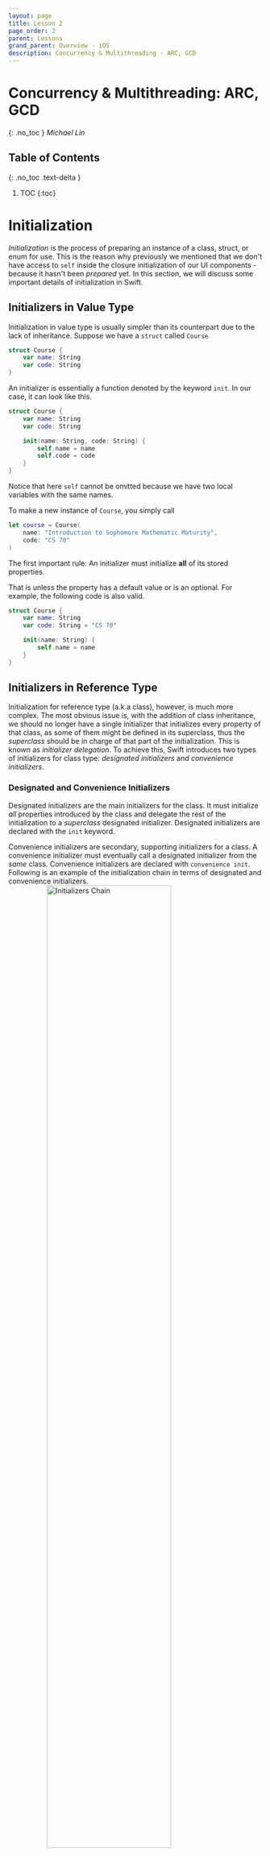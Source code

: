 ```yaml
---
layout: page
title: Lesson 2
page_order: 2
parent: Lessons
grand_parent: Overview - iOS
description: Concurrency & Multithreading - ARC, GCD 
---
```

# Concurrency & Multithreading: ARC, GCD
{: .no_toc }
*Michael Lin*

## Table of Contents
{: .no_toc .text-delta }

1. TOC
{:toc}

# Initialization

*Initialization* is the process of preparing an instance of a class, struct, or enum for use. This is the reason why previously we mentioned that we don't have access to `self` inside the closure initialization of our UI components - because it hasn't been *prepared* yet. In this section, we will discuss some important details of initialization in Swift.

## Initializers in Value Type

Initialization in value type is usually simpler than its counterpart due to the lack of inheritance. Suppose we have a `struct` called `Course`
```swift
struct Course {
    var name: String
    var code: String
}
```
An initializer is essentially a function denoted by the keyword `init`. In our case, it can look like this.
```swift
struct Course {
    var name: String
    var code: String

    init(name: String, code: String) {
        self.name = name
        self.code = code
    }
}
```
Notice that here `self` cannot be omitted because we have two local variables with the same names.

To make a new instance of `Course`, you simply call

```swift
let course = Course(
    name: "Introduction to Sophomore Mathematic Maturity",
    code: "CS 70"
)
```

The first important rule: An initializer must initialize **all** of its stored properties.

That is unless the property has a default value or is an optional. For example, the following code is also valid.
```swift
struct Course {
    var name: String
    var code: String = "CS 70"

    init(name: String) {
        self.name = name
    }
}
```

## Initializers in Reference Type

Initialization for reference type (a.k.a class), however, is much more complex. The most obvious issue is, with the addition of class inheritance, we should no longer have a single initializer that initializes every property of that class, as some of them might be defined in its superclass, thus the *superclass* should be in charge of that part of the initialization. This is known as *initializer delegation*. To achieve this, Swift introduces two types of initializers for class type: *designated initializers* and *convenience initializers*.

### Designated and Convenience Initializers

Designated initializers are the main initializers for the class. It must initialize *all* properties introduced by the class and delegate the rest of the initialization to a *superclass* designated initializer. Designated initializers are declared with the `init` keyword.

Convenience initializers are secondary, supporting initializers for a class. A convenience initializer must eventually call a designated initializer from the *same* class. Convenience initializers are declared with `convenience init`. Following is an example of the initialization chain in terms of designated and convenience initializers.
<img src="https://docs.swift.org/swift-book/_images/initializerDelegation02_2x.png"
    alt="Initializers Chain"
    style="width: 70%; display: block; margin: auto;" />

In this more concrete example, we created a class `Person`, and another class `Student` which inherit from the `Person` class.
```swift
class Person {
    var id: String
    var name: String

    init(id: String, name: String) {
        self.id = id
        self.name = name
    }
}

class Student: Person {
    var year: Int

    init(withID id: String, name: String, year: Int) {
        self.year = year
        super.init(id: id, name: name)
    }
}
```
Note that in the `Student` initializer we initialize the property `self.year` before calling its superclass initializer.

However, there're valid use cases where we might have a *String* for `year` and it would be nice if our initializers can accept that as well. Without further complicating our designated initializer chain, we can use a convenience initializer to achieve this instead.

```swift
class Student: Person {
    var year: Int

    init(withID id: String, name: String, year: Int) {
        self.year = year
        super.init(id: id, name: name)
    }

    convenience init(withID id: String, name: String, year: String) {
        var yearNum = -1
        switch year {
        case "Freshman": yearNum = 1
        case "Sophomore": yearNum = 2
        case "Junior": yearNum = 3
        case "Senior": yearNum = 4
        default: yearNum = -1
        }
        
        self.init(withID: id, name: name, year: yearNum)
    }
}
```

and you might recall that we can further simplify this with enumerations.

```swift
class Student: Person {

    enum Year: String, CaseIterable {
        case freshman
        case sophomore
        case junior
        case senior
    }
    
    var year: Int

    init(withID id: String, name: String, year: Int) {
        self.year = year
        super.init(id: id, name: name)
    }
    
    convenience init?(withID id: String, name: String, year: String) {
        guard let year = Year(rawValue: year.lowercased()) else { return nil }
        guard let yearNum = Year.allCases.lastIndex(of: year) else { return nil }
        
        self.init(withID: id, name: name, year: yearNum)
    }
}
```

The `?` in `convenience init?` indicates that it is a *failable initializer*, which handles the case where the String passed in cannot be synthesized into a `Student.Year` instance.

### Two-Phase Initialization

Class initialization is carried out in a *two-phase process*. In the first phase, Swift works its way up the initializers chain and initializes every stored property. After that's done, in the second phase, the runtime returns back from the top of the chain, and each initializer is given the opportunity to customize its stored properties even further before the instance is returned.

```swift
init(withID id: String, name: String, year: Int) {
    /* First Phase */
    self.year = year
    super.init(id: id, name: name)
    
    /* Second Phase*/
}

convenience init?(withID id: String, name: String, year: String) {
    /* First Phase */
    guard let year = Year(rawValue: year.lowercased()) else { return nil }
    guard let yearNum = Year.allCases.lastIndex(of: year) else { return nil }
    
    self.init(withID: id, name: name, year: yearNum)
    /* Second Phase*/
}
```

The biggest difference between the two phases is the availability of `self`. In the first phase, the use of `self` is very limited, and can only be used inside the designated initializers to assign value to a stored property introduced in the class. For example, the following use of `self` is not allowed even if it might seem harmless.

```swift
convenience init?(withID id: String, name: String, year: String) {
    /* ... */
    self.year = yearNum
    self.init(withID: id, name: name, year: yearNum)
}
```

In the second phase, these restrictions are removed and you can alter property values and even call instance methods using `self`.

The reason behind this is to prevent property values from being used before they are initialized, while still giving flexibility to the initialization process.


# Automatic Reference Counting
You can think of *Automatic Reference Counting* (ARC) as the garbage collector in Swift. It is a framework used to track and manage the memory of your App. 

As you may already know by now, classes in Swift are passed by reference. That means when you initialize a class instance, the runtime allocates a chunk of memory in a special location known as *heap*, and returns to you a reference pointing to that chunk of memory. You can duplicate or move or pass that pointer around any way you like, but the physical instance of the class is always going to be in the same location in memory. This helps keep passing class instances lightweight as it only involves copying the pointers. 

However, when there's no reference pointing to that instance, the instance becomes unusable and needs to be released from memory, because otherwise they would just slowly build up until our memory is full. You will learn more about this in CS 61C.

Therefore, ARC was introduced to be aware of the number of references pointing to each class instance and release it when the reference count reaches zero.

## Reference Cycle

However, this does create a problem. Consider the following classes
```swift
class Foo {
    var bar: Bar?
    init() { self.bar = Bar(foo: self) }
}

class Bar {
    var foo: Foo
    init(foo: Foo) { self.foo = foo }
}

var foo: Foo? = Foo()
foo = nil
```
The variable `bar` is declared as optional because it has to be initialized in phase two rather than phase one.

You will notice that once initialized, `foo` holds a reference to a `Bar` instance, which also has a reference to `foo`. Then when we discard the reference to `foo` by saying `foo = nil`, the Foo and Bar instances will still have one reference pointing to each other. As a result, they will never be collected by the ARC despite that there's technically no way for us to use the two instances anymore. This is known as a *reference cycle* and is a terrible, terrible programming practice.
<img src="https://miro.medium.com/max/1200/1*vcxS3Q1sR1ylrb1a7308dw.png"
    alt="Reference Cycle"
    style="width: 90%; display: block; margin: auto;" />


## Strong and Weak References

So how do we solve this? Fortunately, it is relatively straightforward, we just have to be careful. It turns out that ARC keeps track of two kinds of references: *strong references* and *weak references*. When it counts, it **only** counts the strong references to determine whether to deinitialize an instance. Our regular variables use strong references by default, and we need to explicitly declare them using the `weak` keyword if we are going to use weak references.

```swift
class Foo {
    var bar: Bar?
    init() { self.bar = Bar(foo: self) }
}

class Bar {
    weak var foo: Foo?
    init(foo: Foo) { self.foo = foo }
}

var foo: Foo? = Foo()
foo = nil
```

When we run `foo = nil`, the instance `foo` will have zero strong reference, so it will be deinitialized first. After that, without the `bar` variable in `foo` pointing to `bar`, the `bar` instance will also have zero strong reference, causing it to be collected as well.

However, there is one little side effect: because the variable using weak reference can not guarantee to be pointing to a valid instance, it has to be declared as an optional.

# Grand Central Dispatch

Everything we've learned so far is executed linearly in a place known as the *main thread*. The name *thread* comes from the fact that instructions are lined up to be executed one by one, and the previous line has to finish in order for the program to move on to the next line. This is oftentimes preferable as our next line may be dependent on the results of the previous lines. The *main thread* is used for all UI updates such as the scrolling effect of the collection view in *Pokédex*.

However, if an instruction takes too long to execute, the entire thread would just freeze. This is known as *blocking*. Blocking can be a big issue when you are executing an expensive operation or during a network request. Since these operations may take a long time to finish, if we do it on the *main thread*, our UI would be completely unresponsive during that time.

```swift
guard let url = URL(string: "image_source_url") else { return }
guard let data = try? Data(contentsOf: url) else { return }
cell.imageView.image = UIImage(data: data)
```

Above is a naive way of loading a remote image into the cell. If you try this with your collection view cells in Pokédex, you should see your app getting "choppy" when scrolling - they are the effect of fetching data on the main queue.

The solution (at least a part of it) is the *Grand Central Dispatch* (GCD), a framework that facilitates multithreading in Swift and Objective-C. 

<img src="https://cdn.arstechnica.net/wp-content/uploads/2009/09/grandcentral1.png"
    alt="Reference Cycle"
    style="width: 300px; display: block; margin: auto;" />

In other languages you might've learned such as Python or Java, programmers typically have to spawn in and manage these threads themselves. But spawning new threads on the run is expensive, and managing them can be quite tricky and tedious (see [this](https://developer.apple.com/library/archive/documentation/Cocoa/Conceptual/Multithreading/CreatingThreads/CreatingThreads.html) prehistoric doc). Therefore, the engineers at Apple developed a solution using a centralized dispatch system, and here is a simplified version of how it works:

Instead of spawning the threads ourselves, they are created and managed by the framework. In return, GCD gives us access to two types of globally available dispatch queues: the main queue and the global queues. So whenever we need to run a task, we send it to one of the queues, and it will then dispatch it to the appropriate threads. You can create your own dispatch queue if you want, but we will not get into that in this lesson.

## Main Dispatch Queue

The main dispatch queue is a globally available serial queue that executes tasks on the application’s main thread. It is a *serial queue*, meaning that all tasks will be executed in the order in which they were added to the queue. This is where all of our code is executed by default. All UI-related code must happen on this thread, so as we said, you want to be careful not to block your main queue with time-expensive tasks. You can access the main queue using `DispatchQueue.main`.

## Global Dispatch Queues

Unlike the main queue which is backed by only one queue and one thread, there're four predefined global queues available to use, and each of them manages a set of threads. Global queues are *concurrent queues*, meaning that even though tasks are still started in the order in which they were added to the queue, the queue can execute multiple tasks at once.

The four predefined global queues are identified by their *Quality of Service* (QoS), and can be accessed by calling `DispatchQueue.global(qos:)`. GCD uses QoS to adjust tasks priority and maintains a balance between performance and energy efficiency. The four QoS identifiers are:

- `.userInteractive`: Tasks related to interacting with the user, such as operating on the main thread or refreshing the UI. If the operation doesn't happen quickly, the user interface may appear frozen. This QoS class has the highest priority among the four.
- `.userInitiated`: Tasks that the user initiated and requires immediate results, such as opening a saved document. Tasks in `.userInteractive` and `.userInitiated` should always be almost instantaneous.
- `.utility`: Tasks that may take some time to complete (a few seconds to a few minutes). An example would be downloading data from a remote source.
- `.background`: Tasks that operate in the background and aren't visible to the user, such as indexing, synchronizing, and backups. 

## Async vs. Sync

When sending tasks to a dispatch queue, you can choose whether the tasks are executed *synchronously* or *asynchronously* with respect to the **caller**. 

This video will walk you through the difference between sync and async using an example of loading a `UIImage`

<div style="width: 90%; margin: auto;">
<iframe width="90%" height="315" src="https://www.youtube.com/embed/5V90-TzPdqU" frameborder="0" allow="accelerometer; autoplay; clipboard-write; encrypted-media; gyroscope; picture-in-picture" allowfullscreen></iframe>
</div>
